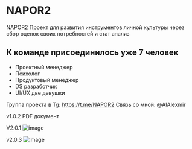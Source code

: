 # NAPOR2
NAPOR2 Проект для развития инструментов личной культуры через сбор оценок своих потребностей и стат анализ 

## К команде присоединилось уже 7 человек
- Проектный менеджер
- Психолог
- Продуктовый менеджер
- DS разработчик
- UI/UX две девушки

Группа проекта в Tg:
https://t.me/NAPOR2
Связь со мной: @AIAlexmir

v1.0.2
PDF документ

V2.0.1
![image](https://github.com/MiroAlexAI/NAPOR2/assets/126348122/0d56cca6-43de-4783-9350-00e2872953b2)

v2.0.3
![image](https://github.com/MiroAlexAI/NAPOR2/assets/126348122/a96b3217-2a74-4861-abfd-46199f68f54a)

